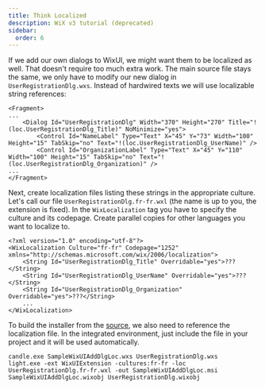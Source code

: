 ```yaml
---
title: Think Localized
description: WiX v3 tutorial (deprecated)
sidebar:
  order: 6
---
```


If we add our own dialogs to WixUI, we might want them to be localized as well. That doesn't require too much extra work. The main source file stays the same, we only have to modify our new dialog in `UserRegistrationDlg.wxs`. Instead of hardwired texts we will use localizable string references:

    <Fragment>
    ...
        <Dialog Id="UserRegistrationDlg" Width="370" Height="270" Title="!(loc.UserRegistrationDlg_Title)" NoMinimize="yes">
            <Control Id="NameLabel" Type="Text" X="45" Y="73" Width="100" Height="15" TabSkip="no" Text="!(loc.UserRegistrationDlg_UserName)" />
            <Control Id="OrganizationLabel" Type="Text" X="45" Y="110" Width="100" Height="15" TabSkip="no" Text="!(loc.UserRegistrationDlg_Organization)" />
    ...
    </Fragment>

Next, create localization files listing these strings in the appropriate culture. Let's call our file `UserRegistrationDlg.fr-fr.wxl` (the name is up to you, the extension is fixed). In the `WixLocalization` tag you have to specify the culture and its codepage. Create parallel copies for other languages you want to localize to.

    <?xml version="1.0" encoding="utf-8"?>
    <WixLocalization Culture="fr-fr" Codepage="1252" xmlns="http://schemas.microsoft.com/wix/2006/localization">
        <String Id="UserRegistrationDlg_Title" Overridable="yes">???</String>
        <String Id="UserRegistrationDlg_UserName" Overridable="yes">???</String>
        <String Id="UserRegistrationDlg_Organization" Overridable="yes">???</String>
        ...
    </WixLocalization>

To build the installer from the [source](/system/files/samples/SampleWixUIAddDlgLoc.zip), we also need to reference the localization file. In the integrated environment, just include the file in your project and it will be used automatically.

    candle.exe SampleWixUIAddDlgLoc.wxs UserRegistrationDlg.wxs
    light.exe -ext WixUIExtension -cultures:fr-fr -loc UserRegistrationDlg.fr-fr.wxl -out SampleWixUIAddDlgLoc.msi SampleWixUIAddDlgLoc.wixobj UserRegistrationDlg.wixobj

